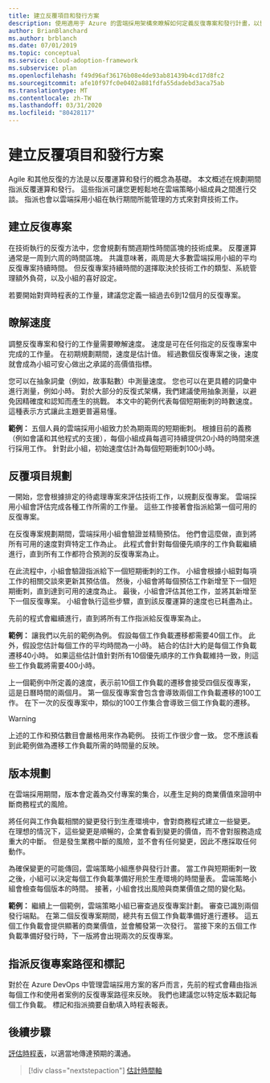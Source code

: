 ```yaml
---
title: 建立反覆項目和發行方案
description: 使用適用于 Azure 的雲端採用架構來瞭解如何定義反復專案和發行計畫，以協助您管理您的實施。
author: BrianBlanchard
ms.author: brblanch
ms.date: 07/01/2019
ms.topic: conceptual
ms.service: cloud-adoption-framework
ms.subservice: plan
ms.openlocfilehash: f49d96af36176b08e4de93ab81439b4cd17d8fc2
ms.sourcegitcommit: afe10f97fc0e0402a881fdfa55dadebd3aca75ab
ms.translationtype: MT
ms.contentlocale: zh-TW
ms.lasthandoff: 03/31/2020
ms.locfileid: "80428117"
---
```

# <a name="establish-iterations-and-release-plans"></a>建立反覆項目和發行方案

Agile 和其他反復的方法是以反覆運算和發行的概念為基礎。 本文概述在規劃期間指派反覆運算和發行。 這些指派可讓您更輕鬆地在雲端策略小組成員之間進行交談。 指派也會以雲端採用小組在執行期間所能管理的方式來對齊技術工作。

## <a name="establish-iterations"></a>建立反復專案

在技術執行的反復方法中，您會規劃有關週期性時間區塊的技術成果。 反覆運算通常是一周到六周的時間區塊。 共識意味著，兩周是大多數雲端採用小組的平均反復專案持續時間。 但反復專案持續時間的選擇取決於技術工作的類型、系統管理額外負荷，以及小組的喜好設定。

若要開始對齊時程表的工作量，建議您定義一組過去6到12個月的反復專案。

## <a name="understand-velocity"></a>瞭解速度

調整反復專案和發行的工作量需要瞭解速度。 速度是可在任何指定的反復專案中完成的工作量。 在初期規劃期間，速度是估計值。 經過數個反復專案之後，速度就會成為小組可安心做出之承諾的高價值指標。

您可以在抽象詞彙（例如，故事點數）中測量速度。 您也可以在更具體的詞彙中進行測量，例如小時。 對於大部分的反復式架構，我們建議使用抽象測量，以避免因精確度和認知而產生的挑戰。 本文中的範例代表每個短期衝刺的時數速度。 這種表示方式讓此主題更普遍易懂。

**範例：** 五個人員的雲端採用小組致力於為期兩周的短期衝刺。 根據目前的義務（例如會議和其他程式的支援），每個小組成員每週可持續提供20小時的時間來進行採用工作。 針對此小組，初始速度估計為每個短期衝刺100小時。

## <a name="iteration-planning"></a>反覆項目規劃

一開始，您會根據排定的待處理專案來評估技術工作，以規劃反復專案。 雲端採用小組會評估完成各種工作所需的工作量。 這些工作接著會指派給第一個可用的反復專案。

在反復專案規劃期間，雲端採用小組會驗證並精簡預估。 他們會這麼做，直到將所有可用的速度對齊特定工作為止。 此程式會針對每個優先順序的工作負載繼續進行，直到所有工作都符合預測的反復專案為止。

在此流程中，小組會驗證指派給下一個短期衝刺的工作。 小組會根據小組對每項工作的相關交談來更新其預估值。 然後，小組會將每個預估工作新增至下一個短期衝刺，直到達到可用的速度為止。 最後，小組會評估其他工作，並將其新增至下一個反復專案。 小組會執行這些步驟，直到該反覆運算的速度也已耗盡為止。

先前的程式會繼續進行，直到將所有工作指派給反復專案為止。

**範例：** 讓我們以先前的範例為例。 假設每個工作負載遷移都需要40個工作。 此外，假設您估計每個工作的平均時間為一小時。 結合的估計大約是每個工作負載遷移40小時。 如果這些估計值針對所有10個優先順序的工作負載維持一致，則這些工作負載將需要400小時。

上一個範例中所定義的速度，表示前10個工作負載的遷移會接受四個反復專案，這是日曆時間的兩個月。 第一個反復專案會包含會導致兩個工作負載遷移的100工作。 在下一次的反復專案中，類似的100工作集合會導致三個工作負載的遷移。

> [!WARNING]
> 上述的工作和預估數目會嚴格用來作為範例。 技術工作很少會一致。 您不應該看到此範例做為遷移工作負載所需的時間量的反映。

## <a name="release-planning"></a>版本規劃

在雲端採用期間，版本會定義為交付專案的集合，以產生足夠的商業價值來證明中斷商務程式的風險。

將任何與工作負載相關的變更發行到生產環境中，會對商務程式建立一些變更。 在理想的情況下，這些變更是順暢的，企業會看到變更的價值，而不會對服務造成重大的中斷。 但是發生業務中斷的風險，並不會有任何變更，因此不應採取任何動作。

為確保變更的可能傳回，雲端策略小組應參與發行計畫。 當工作與短期衝刺一致之後，小組可以決定每個工作負載準備好用於生產環境的時間量表。 雲端策略小組會檢查每個版本的時間。 接著，小組會找出風險與商業價值之間的變化點。

**範例：** 繼續上一個範例，雲端策略小組已審查過反復專案計劃。 審查已識別兩個發行端點。 在第二個反復專案期間，總共有五個工作負載準備好進行遷移。 這五個工作負載會提供顯著的商業價值，並會觸發第一次發行。 當接下來的五個工作負載準備好發行時，下一版將會出現兩次的反復專案。

## <a name="assign-iteration-paths-and-tags"></a>指派反復專案路徑和標記

對於在 Azure DevOps 中管理雲端採用方案的客戶而言，先前的程式會藉由指派每個工作和使用者案例的反復專案路徑來反映。 我們也建議您以特定版本戳記每個工作負載。 標記和指派摘要自動填入時程表報表。

## <a name="next-steps"></a>後續步驟

[評估時程表](./timelines.md)，以適當地傳達預期的溝通。

> [!div class="nextstepaction"]
> [估計時間軸](./timelines.md)

